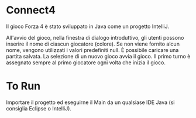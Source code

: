 # Connect4
Il gioco Forza 4 è stato sviluppato in Java come un progetto IntelliJ.

All'avvio del gioco, nella finestra di dialogo introduttivo, gli utenti possono inserire il nome di ciascun giocatore (colore). Se non viene fornito alcun nome, vengono utilizzati i valori predefiniti null. È possibile caricare una partita salvata. La selezione di un nuovo gioco avvia il gioco. Il primo turno è assegnato sempre al primo giocatore ogni volta che inizia il gioco.

# To Run
Importare il progetto ed eseguirne il Main da un qualsiase IDE Java (si consiglia Eclipse o IntelliJ).
